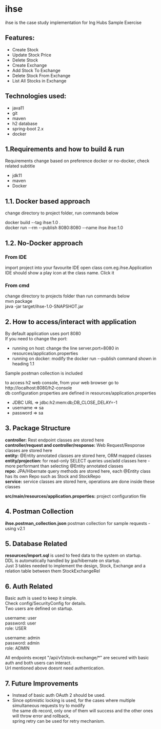 # ihse

ihse is the case study implementation for Ing Hubs Sample Exercise  

## Features:
* Create Stock
* Update Stock Price
* Delete Stock
* Create Exchange  
* Add Stock To Exchange  
* Delete Stock From Exchange
* List All Stocks in Exchange

## Technologies used:
* java11
* git
* maven
* h2 database
* spring-boot 2.x
* docker

## 1.Requirements and how to build & run

Requirements change based on preference docker or no-docker, check related subtitle

- jdk11
- maven
- Docker


## 1.1. Docker based approach

change directory to project folder, run commands below

docker build --tag ihse:1.0 .  
docker run --rm --publish 8080:8080 --name ihse ihse:1.0

## 1.2. No-Docker approach

### From IDE

import project into your favourite IDE
open class com.eg.ihse.Application  
IDE should show a play icon at the class name. Click it

### From cmd

change directory to projects folder than run commands below  
mvn package  
java -jar target/ihse-1.0-SNAPSHOT.jar

## 2. How to access/interact with application

By default application uses port 8080  
If you need to change the port:  
- running on host: change the line server.port=8080 in resources/application.properties
- running on docker: modify the docker run --publish command shown in heading 1.1

Sample postman collection is included 

to access h2 web console, from your web browser go to http://localhost:8080/h2-console  
db configuration properties are defined in resources/application.properties  
- JDBC URL => jdbc:h2:mem:db;DB_CLOSE_DELAY=-1
- username => sa
- password => sa

## 3. Package Structure

**controller:** Rest endpoint classes are stored here  
**controller/request and controller/response:** Web Request/Response classes are stored here  
**entity:** @Entity annotated classes are stored here, ORM mapped classes  
**entity/projection:** for read-only SELECT queries use/add classes here - more performant than selecting @Entity annotated classes  
**repo:** JPA/Hibernate query methods are stored here, each @Entity class has its own Repo such as Stock and StockRepo  
**service:** service classes are stored here, operations are done inside these classes  

**src/main/resources/application.properties:** project configuration file  


## 4. Postman Collection

**ihse.postman_collection.json** postman collection for sample requests - using v2.1  

## 5. Database Related  

**resources/import.sql** is used to feed data to the system on startup.  
DDL is automatically handled by jpa/hibernate on startup.  
Just 3 tables needed to implement the design, Stock, Exchange and a relation table
between them StockExchangeRel  

## 6. Auth Related  

Basic auth is used to keep it simple.  
Check config/SecurityConfig for details.  
Two users are defined on startup.

username: user  
password: user  
role: USER  

username: admin  
password: admin   
role: ADMIN  

All endpoints except "/api/v1/stock-exchange/*" are secured with basic auth and both users can interact.  
Url mentioned above doesnt need authentication.

## 7. Future Improvements 

- Instead of basic auth OAuth 2 should be used.  
- Since optimistic locking is used, for the cases where multiple simultaneous requests try to modify  
the same db record, only one of them will success and the other ones will throw error and rollback,  
spring retry can be used for retry mechanism.




